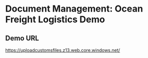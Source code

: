 # Document Management: Ocean Freight Logistics Demo 

## Demo URL

https://uploadcustomsfiles.z13.web.core.windows.net/

